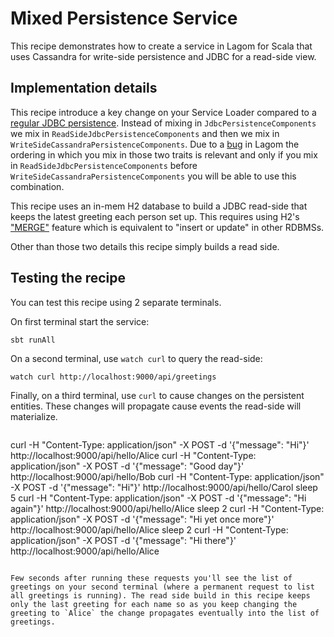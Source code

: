 # Mixed Persistence Service

This recipe demonstrates how to create a service in Lagom for Scala that uses Cassandra for write-side persistence and JDBC for a read-side view.

## Implementation details

This recipe introduce a key change on your Service Loader compared to a [regular JDBC persistence](https://www.lagomframework.com/documentation/1.3.x/scala/PersistentEntityRDBMS.html#Application-Loader). Instead of mixing in `JdbcPersistenceComponents` we mix in `ReadSideJdbcPersistenceComponents` and then we mix in `WriteSideCassandraPersistenceComponents`. Due to a [bug](https://github.com/lagom/lagom/issues/1099) in Lagom the ordering in which you mix in those two traits is relevant and only if you mix in `ReadSideJdbcPersistenceComponents` before `WriteSideCassandraPersistenceComponents` you will be able to use this combination.

This recipe uses an in-mem H2 database to build a JDBC read-side that keeps the latest greeting each person set up. This requires using H2's ["MERGE"](http://www.h2database.com/html/grammar.html#merge) feature which is equivalent to "insert or update" in other RDBMSs.

Other than those two details this recipe simply builds a read side.     

## Testing the recipe

You can test this recipe using 2 separate terminals.

On first terminal start the service:

```
sbt runAll
```

On a second terminal, use `watch curl` to query the read-side:

```
watch curl http://localhost:9000/api/greetings
```

Finally, on a third terminal, use `curl` to cause changes on the persistent entities. These changes will propagate cause events the read-side will materialize.

```
```
curl -H "Content-Type: application/json" -X POST -d '{"message": "Hi"}'                http://localhost:9000/api/hello/Alice
curl -H "Content-Type: application/json" -X POST -d '{"message": "Good day"}'          http://localhost:9000/api/hello/Bob
curl -H "Content-Type: application/json" -X POST -d '{"message": "Hi"}'                http://localhost:9000/api/hello/Carol
sleep 5
curl -H "Content-Type: application/json" -X POST -d '{"message": "Hi again"}'          http://localhost:9000/api/hello/Alice
sleep 2
curl -H "Content-Type: application/json" -X POST -d '{"message": "Hi yet once more"}'  http://localhost:9000/api/hello/Alice
sleep 2
curl -H "Content-Type: application/json" -X POST -d '{"message": "Hi there"}'          http://localhost:9000/api/hello/Alice
```

Few seconds after running these requests you'll see the list of greetings on your second terminal (where a permanent request to list all greetings is running). The read side build in this recipe keeps only the last greeting for each name so as you keep changing the greeting to `Alice` the change propagates eventually into the list of greetings.
